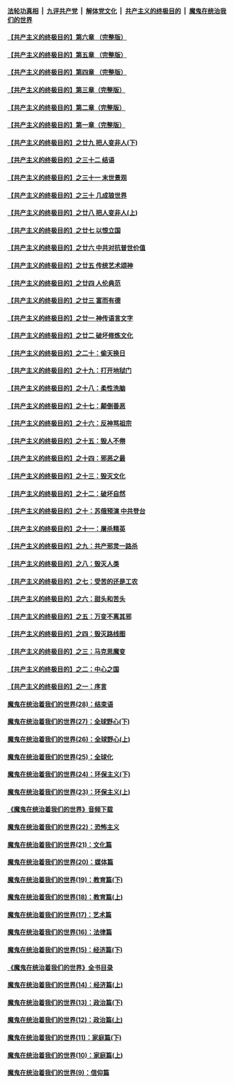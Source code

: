 

####  [法轮功真相](../../../../basic/blob/master/README.md?t=04041330) &nbsp;|&nbsp; [九评共产党](../../../../9ping.md/blob/master/README.md?t=04041330) &nbsp;|&nbsp; [解体党文化](../../../../jtdwh.md/blob/master/README.md?t=04041330)  &nbsp;|&nbsp; [共产主义的终极目的](../../../../gczydzjmd.md/blob/master/README.md?t=04041330) &nbsp;|&nbsp; [魔鬼在统治我们的世界](../../../../mgztzwmdsj.md/blob/master/README.md?t=04041330) 

#### [【共产主义的终极目的】第六章 （完整版）](../pages/nsc422/n11428913.md?t=04041330) 

#### [【共产主义的终极目的】第五章 （完整版）](../pages/nsc422/n11428912.md?t=04041330) 

#### [【共产主义的终极目的】第四章 （完整版）](../pages/nsc422/n11428907.md?t=04041330) 

#### [【共产主义的终极目的】第三章（完整版）](../pages/nsc422/n11428848.md?t=04041330) 

#### [【共产主义的终极目的】第二章（完整版）](../pages/nsc422/n11428831.md?t=04041330) 

#### [【共产主义的终极目的】第一章（完整版）](../pages/nsc422/n11417651.md?t=04041330) 

#### [【共产主义的终极目的】之廿九 把人变非人(下)](../pages/nsc422/n11344140.md?t=04041330) 

#### [【共产主义的终极目的】之三十二 结语](../pages/nsc422/n11360535.md?t=04041330) 

#### [【共产主义的终极目的】之三十一 末世景观](../pages/nsc422/n11351129.md?t=04041330) 

#### [【共产主义的终极目的】之三十 几成狼世界](../pages/nsc422/n11348280.md?t=04041330) 

#### [【共产主义的终极目的】之廿八 把人变非人(上)](../pages/nsc422/n11340492.md?t=04041330) 

#### [【共产主义的终极目的】之廿七 以恨立国](../pages/nsc422/n11336944.md?t=04041330) 

#### [【共产主义的终极目的】之廿六 中共对抗普世价值](../pages/nsc422/n11324785.md?t=04041330) 

#### [【共产主义的终极目的】之廿五 传统艺术颂神](../pages/nsc422/n11296396.md?t=04041330) 

#### [【共产主义的终极目的】之廿四 人伦典范](../pages/nsc422/n11296397.md?t=04041330) 

#### [【共产主义的终极目的】之廿三 富而有德](../pages/nsc422/n11283598.md?t=04041330) 

#### [【共产主义的终极目的】之廿一 神传语言文字](../pages/nsc422/n11263265.md?t=04041330) 

#### [【共产主义的终极目的】之廿二 破坏修炼文化](../pages/nsc422/n11245728.md?t=04041330) 

#### [【共产主义的终极目的】之二十：偷天换日](../pages/nsc422/n11238846.md?t=04041330) 

#### [【共产主义的终极目的】之十九：打开地狱门](../pages/nsc422/n11206376.md?t=04041330) 

#### [【共产主义的终极目的】之十八：柔性洗脑](../pages/nsc422/n11199994.md?t=04041330) 

#### [【共产主义的终极目的】之十七：颠倒善恶](../pages/nsc422/n11179782.md?t=04041330) 

#### [【共产主义的终极目的】之十六：反神骂祖宗](../pages/nsc422/n11166798.md?t=04041330) 

#### [【共产主义的终极目的】之十五：毁人不倦](../pages/nsc422/n11166792.md?t=04041330) 

#### [【共产主义的终极目的】之十四：邪恶之最](../pages/nsc422/n11150249.md?t=04041330) 

#### [【共产主义的终极目的】之十三：毁灭文化](../pages/nsc422/n11135227.md?t=04041330) 

#### [【共产主义的终极目的】之十二：破坏自然](../pages/nsc422/n11135214.md?t=04041330) 

#### [【共产主义的终极目的】之十：苏俄预演 中共登台](../pages/nsc422/n11118424.md?t=04041330) 

#### [【共产主义的终极目的】之十一：屠杀精英](../pages/nsc422/n11118442.md?t=04041330) 

#### [【共产主义的终极目的】之九：共产邪灵一路杀](../pages/nsc422/n11114139.md?t=04041330) 

#### [【共产主义的终极目的】之八：毁灭人类](../pages/nsc422/n11108503.md?t=04041330) 

#### [【共产主义的终极目的】之七：受苦的还是工农](../pages/nsc422/n11101809.md?t=04041330) 

#### [【共产主义的终极目的】之六：甜头和苦头](../pages/nsc422/n11096971.md?t=04041330) 

#### [【共产主义的终极目的】之五：万变不离其邪](../pages/nsc422/n11091285.md?t=04041330) 

#### [【共产主义的终极目的】之四：毁灭路线图](../pages/nsc422/n11086284.md?t=04041330) 

#### [【共产主义的终极目的】之三：马克思魔变](../pages/nsc422/n11061941.md?t=04041330) 

#### [【共产主义的终极目的】之二：中心之国](../pages/nsc422/n11047728.md?t=04041330) 

#### [【共产主义的终极目的】之一：序言](../pages/nsc422/n11086077.md?t=04041330) 

#### [魔鬼在统治着我们的世界(28)：结束语](../pages/nsc422/n10936246.md?t=04041330) 

#### [魔鬼在统治着我们的世界(27)：全球野心(下)](../pages/nsc422/n10928319.md?t=04041330) 

#### [魔鬼在统治着我们的世界(26)：全球野心(上)](../pages/nsc422/n10900318.md?t=04041330) 

#### [魔鬼在统治着我们的世界(25)：全球化](../pages/nsc422/n10788205.md?t=04041330) 

#### [魔鬼在统治着我们的世界(24)：环保主义(下)](../pages/nsc422/n10695307.md?t=04041330) 

#### [魔鬼在统治着我们的世界(23)：环保主义(上)](../pages/nsc422/n10688613.md?t=04041330) 

#### [《魔鬼在统治着我们的世界》音频下载](../pages/nsc422/n10635553.md?t=04041330) 

#### [魔鬼在统治着我们的世界(22)：恐怖主义](../pages/nsc422/n10614727.md?t=04041330) 

#### [魔鬼在统治着我们的世界(21)：文化篇](../pages/nsc422/n10597706.md?t=04041330) 

#### [魔鬼在统治着我们的世界(20)：媒体篇](../pages/nsc422/n10586579.md?t=04041330) 

#### [魔鬼在统治着我们的世界(19)：教育篇(下)](../pages/nsc422/n10564808.md?t=04041330) 

#### [魔鬼在统治着我们的世界(18)：教育篇(上)](../pages/nsc422/n10526970.md?t=04041330) 

#### [魔鬼在统治着我们的世界(17)：艺术篇](../pages/nsc422/n10499093.md?t=04041330) 

#### [魔鬼在统治着我们的世界(16)：法律篇](../pages/nsc422/n10485969.md?t=04041330) 

#### [魔鬼在统治着我们的世界(15)：经济篇(下)](../pages/nsc422/n10469975.md?t=04041330) 

#### [《魔鬼在统治着我们的世界》全书目录](../pages/nsc422/n10464261.md?t=04041330) 

#### [魔鬼在统治着我们的世界(14)：经济篇(上)](../pages/nsc422/n10457370.md?t=04041330) 

#### [魔鬼在统治着我们的世界(13)：政治篇(下)](../pages/nsc422/n10448270.md?t=04041330) 

#### [魔鬼在统治着我们的世界(12)：政治篇(上)](../pages/nsc422/n10444576.md?t=04041330) 

#### [魔鬼在统治着我们的世界(11)：家庭篇(下)](../pages/nsc422/n10440961.md?t=04041330) 

#### [魔鬼在统治着我们的世界(10)：家庭篇(上)](../pages/nsc422/n10435448.md?t=04041330) 

#### [魔鬼在统治着我们的世界(9)：信仰篇](../pages/nsc422/n10432159.md?t=04041330) 

